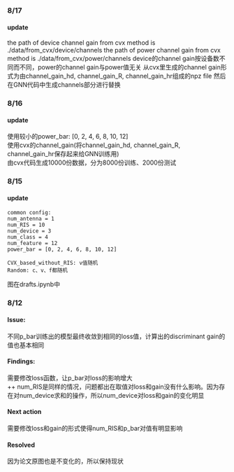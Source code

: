 ### 8/17
#### update
the path of device channel gain from cvx method is ./data/from_cvx/device/channels
the path of power channel gain from cvx method is ./data/from_cvx/power/channels
device的channel gain按设备数不同而不同，power的channel gain与power值无关
从cvx里生成的channel gain形式为由channel_gain_hd, channel_gain_R, channel_gain_hr组成的npz file
然后在GNN代码中生成channels部分进行替换
### 8/16
#### update
使用较小的power_bar: [0, 2, 4, 6, 8, 10, 12]</br>
使用cvx的channel_gain(将channel_gain_hd, channel_gain_R, channel_gain_hr保存起来给GNN训练用)</br>
由cvx代码生成10000份数据，分为8000份训练、2000份测试
### 8/15
#### update
```text
common config:
num_antenna = 1
num_RIS = 10
num_device = 3
num_class = 4
num_feature = 12
power_bar = [0, 2, 4, 6, 8, 10, 12]

CVX_based_without_RIS: v值随机
Random: c、v、f都随机
```
图在drafts.ipynb中

### 8/12
#### Issue: 
不同p_bar训练出的模型最终收敛到相同的loss值，计算出的discriminant gain的值也基本相同
#### Findings: 
需要修改loss函数，让p_bar对loss的影响增大</br>
++ num_RIS是同样的情况，问题都出在取值对loss和gain没有什么影响。因为存在对num_device求和的操作，所以num_device对loss和gain的变化明显
#### Next action
需要修改loss和gain的形式使得num_RIS和p_bar对值有明显影响
#### Resolved
因为论文原图也是不变化的，所以保持现状
